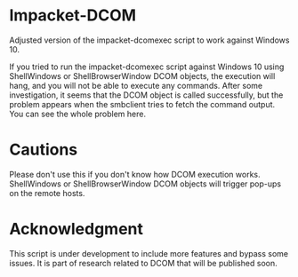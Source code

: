 # Impacket-DCOM
Adjusted version of the impacket-dcomexec script to work against Windows 10.

If you tried to run the impacket-dcomexec script against Windows 10 using ShellWindows or ShellBrowserWindow DCOM objects, the execution will hang, and you will not be able to execute any commands. After some investigation, it seems that the DCOM object is called successfully, but the problem appears when the smbclient tries to fetch the command output. You can see the whole problem here.

# Cautions
Please don't use this if you don't know how DCOM execution works. ShellWindows or ShellBrowserWindow DCOM objects will trigger pop-ups on the remote hosts.

# Acknowledgment
This script is under development to include more features and bypass some issues. It is part of research related to DCOM that will be published soon.
